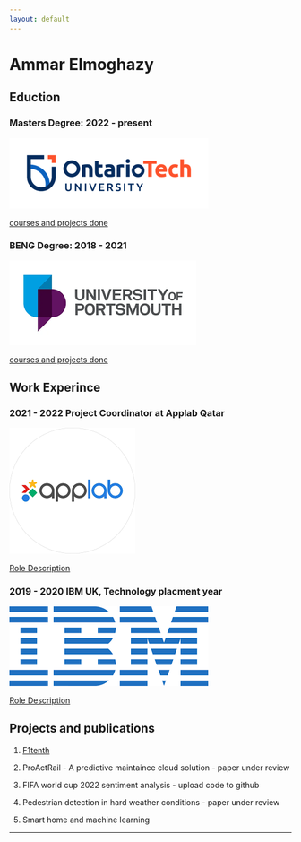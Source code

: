 ```yaml
---
layout: default
---
```


# Ammar Elmoghazy 

## Eduction

### Masters Degree: 2022 - present 
![OTU logo](assets/images/OntarioTechUniversity_Primary_Colour_RGB_150ppi.png)

[courses and projects done](masters.html)

### BENG Degree: 2018 - 2021
![OTU logo](assets/images/uop.png)

[courses and projects done](beng.html)


## Work Experince
### 2021 - 2022 Project Coordinator at Applab Qatar
![OTU logo](assets/images/applab.png)

[Role Description](applab.html)

### 2019 - 2020 IBM UK, Technology placment year
![OTU logo](assets/images/ibm.png)

[Role Description](ibm.html)



## Projects and publications 
1. [F1tenth](ammar-portifolio.html)
2. ProActRail - A predictive maintaince cloud solution - paper under review

3. FIFA world cup 2022 sentiment analysis - upload code to github 

4. Pedestrian detection in hard weather conditions - paper under review

5. Smart home and machine learning


---------------------------------------------------------

